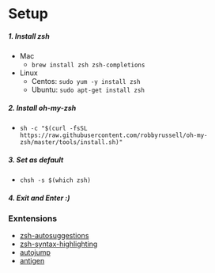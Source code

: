 # Setup
##### 1. Install zsh
 - Mac
   * `brew install zsh zsh-completions`
 - Linux
   * Centos: `sudo yum -y install zsh`
   * Ubuntu: `sudo apt-get install zsh`

##### 2. Install oh-my-zsh
- `sh -c "$(curl -fsSL https://raw.githubusercontent.com/robbyrussell/oh-my-zsh/master/tools/install.sh)"`

##### 3. Set as default
 * `chsh -s $(which zsh)`
 
##### 4. Exit and Enter :)

### Exntensions
 - [zsh-autosuggestions](https://github.com/zsh-users/zsh-autosuggestions/blob/master/INSTALL.md)
 - [zsh-syntax-highlighting](https://github.com/zsh-users/zsh-syntax-highlighting/blob/master/INSTALL.md)
 - [autojump](https://github.com/wting/autojump)
 - [antigen](https://github.com/zsh-users/antigen)
